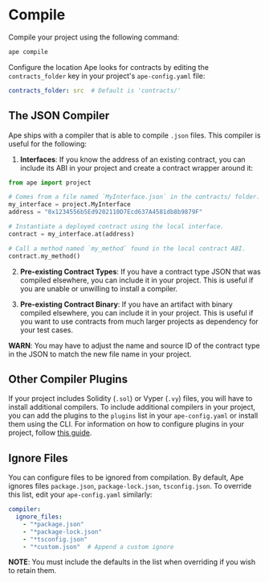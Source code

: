 # Compile

Compile your project using the following command:

```bash
ape compile
```

Configure the location Ape looks for contracts by editing the `contracts_folder` key in your project's `ape-config.yaml` file:

```yaml
contracts_folder: src  # Default is 'contracts/'
```

## The JSON Compiler

Ape ships with a compiler that is able to compile `.json` files.
This compiler is useful for the following:

1. **Interfaces**: If you know the address of an existing contract, you can include its ABI in your project and create a contract wrapper around it:

```python
from ape import project

# Comes from a file named `MyInterface.json` in the contracts/ folder.
my_interface = project.MyInterface
address = "0x1234556b5Ed9202110D7Ecd637A4581db8b9879F"

# Instantiate a deployed contract using the local interface.
contract = my_interface.at(address)

# Call a method named `my_method` found in the local contract ABI.
contract.my_method()
```

2. **Pre-existing Contract Types**: If you have a contract type JSON that was compiled elsewhere, you can include it in your project.
   This is useful if you are unable or unwilling to install a compiler.

3. **Pre-existing Contract Binary**: If you have an artifact with binary compiled elsewhere, you can include it in your project.
  This is useful if you want to use contracts from much larger projects as dependency for your test cases.

**WARN**: You may have to adjust the name and source ID of the contract type in the JSON to match the new file name in your project.

## Other Compiler Plugins

If your project includes Solidity (`.sol`) or Vyper (`.vy`) files, you will have to install additional compilers.
To include additional compilers in your project, you can add the plugins to the `plugins` list in your `ape-config.yaml` or install them using the CLI.
For information on how to configure plugins in your project, follow [this guide](./installing_plugins.html).

## Ignore Files

You can configure files to be ignored from compilation.
By default, Ape ignores files `package.json`, `package-lock.json`, `tsconfig.json`.
To override this list, edit your `ape-config.yaml` similarly:

```yaml
compiler:
  ignore_files:
    - "*package.json"
    - "*package-lock.json"
    - "*tsconfig.json"
    - "*custom.json"  # Append a custom ignore
```

**NOTE**: You must include the defaults in the list when overriding if you wish to retain them.
